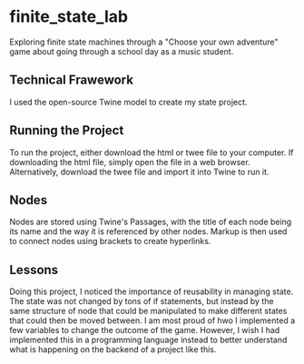 # finite_state_lab
Exploring finite state machines through a "Choose your own adventure" game about going through a school day as a music student.

## Technical Frawework
I used the open-source Twine model to create my state project.

## Running the Project
To run the project, either download the html or twee file to your computer. If downloading the html file, simply open the file in a web browser. Alternatively, download the twee file and import it into Twine to run it.

## Nodes
Nodes are stored using Twine's Passages, with the title of each node being its name and the way it is referenced by other nodes. Markup is then used to connect nodes using brackets to create hyperlinks.

## Lessons
Doing this project, I noticed the importance of reusability in managing state. The state was not changed by tons of if statements, but instead by the same structure of node that could be manipulated to make different states that could then be moved between. I am most proud of hwo I implemented a few variables to change the outcome of the game. However, I wish I had implemented this in a programming language instead to better understand what is happening on the backend of a project like this.
